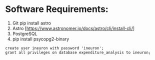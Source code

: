 # Software Requirements:
1. Git
pip install astro
2. Astro [https://www.astronomer.io/docs/astro/cli/install-cli/]
3. PostgreSQL
4. pip install psycopg2-binary




```
create user ineuron with password 'ineuron';
grant all privileges on database expenditure_analysis to ineuron;
```